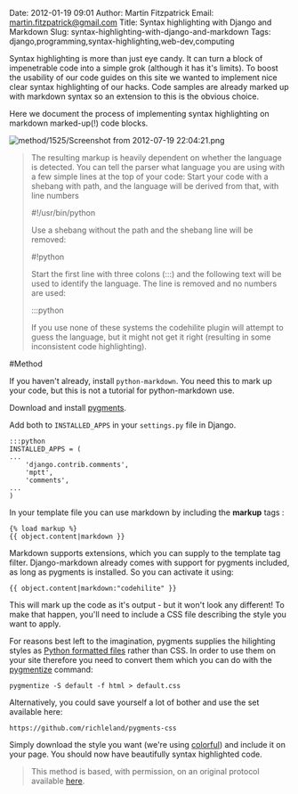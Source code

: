 Date: 2012-01-19 09:01
Author: Martin Fitzpatrick
Email: martin.fitzpatrick@gmail.com
Title: Syntax highlighting with Django and Markdown
Slug: syntax-highlighting-with-django-and-markdown
Tags: django,programming,syntax-highlighting,web-dev,computing

Syntax highlighting is more than just eye candy. It can turn a block of impenetrable code into a simple grok (although it has it's limits). To boost the usability of our code guides on this site we wanted to implement nice clear syntax highlighting of our hacks. Code samples are already marked up with markdown syntax so an extension to this is the obvious choice.

Here we document the process of implementing syntax highlighting on markdown marked-up(!) code blocks.


![method/1525/Screenshot from 2012-07-19 22:04:21.png](/images/method/1525/Screenshot%20from%202012-07-19%2022%3A04%3A21.png)



>The resulting markup is heavily dependent on whether the language is detected. You can tell the parser what language you are using with a few simple lines at the top of your code:
>Start your code with a shebang with path, and the language will be derived from that, with line numbers
>
>    #!/usr/bin/python
>
>Use a shebang without the path and the shebang line will be removed: 
>
>    #!python
>
>Start the first line with three colons (:::) and the following text will be used to identify the language. The line is removed and no numbers are used:
>
>    :::python
>
>If you use none of these systems the codehilite plugin will attempt to guess the language, but it might not get it right (resulting in some inconsistent code highlighting).
>




#Method

If you haven't already, install `python-markdown`. You need this to mark up your code, but this is not a tutorial for python-markdown use. 



Download and install [pygments](http://pygments.org/).



Add both to `INSTALLED_APPS` in your `settings.py` file in Django.

    :::python
    INSTALLED_APPS = (
    ...
        'django.contrib.comments',
        'mptt',
        'comments',
    ...
    )




In your template file you can use markdown by including the **markup** tags :

    {% load markup %}
    {{ object.content|markdown }}





Markdown supports extensions, which you can supply to the template tag filter. Django-markdown already comes with support for pygments included, as long as pygments is installed. So you can activate it using:

    {{ object.content|markdown:"codehilite" }}

This will mark up the code as it's output - but it won't look any different! To make that happen, you'll need to include a CSS file describing the style you want to apply.



For reasons best left to the imagination, pygments supplies the hilighting styles as  [Python formatted files](http://pygments.org/docs/styles/)  rather than CSS. In order to use them on your site therefore you need to convert them which you can do with the [pygmentize](http://pygments.org/docs/cmdline/) command:

    pygmentize -S default -f html > default.css

Alternatively, you could save yourself a lot of bother and use the set available here:

    https://github.com/richleland/pygments-css

Simply download the style you want (we're using [colorful](https://github.com/richleland/pygments-css/blob/master/colorful.css)) and include it on your page. You should now have beautifully syntax highlighted code.







>This method is based, with permission, on an original protocol available [here](http://freewisdom.org/projects/python-markdown/CodeHilite).

